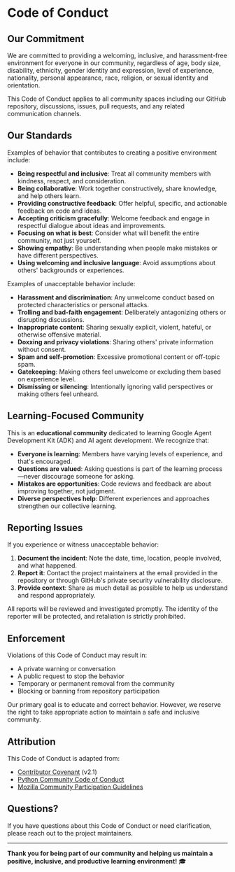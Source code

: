 # Code of Conduct

## Our Commitment

We are committed to providing a welcoming, inclusive, and
harassment-free environment for everyone in our community, regardless of
age, body size, disability, ethnicity, gender identity and expression,
level of experience, nationality, personal appearance, race, religion, or
sexual identity and orientation.

This Code of Conduct applies to all community spaces including our GitHub
repository, discussions, issues, pull requests, and any related
communication channels.

## Our Standards

Examples of behavior that contributes to creating a positive environment
include:

- **Being respectful and inclusive**: Treat all community members with
  kindness, respect, and consideration.
- **Being collaborative**: Work together constructively, share knowledge,
  and help others learn.
- **Providing constructive feedback**: Offer helpful, specific, and
  actionable feedback on code and ideas.
- **Accepting criticism gracefully**: Welcome feedback and engage in
  respectful dialogue about ideas and improvements.
- **Focusing on what is best**: Consider what will benefit the entire
  community, not just yourself.
- **Showing empathy**: Be understanding when people make mistakes or have
  different perspectives.
- **Using welcoming and inclusive language**: Avoid assumptions about
  others' backgrounds or experiences.

Examples of unacceptable behavior include:

- **Harassment and discrimination**: Any unwelcome conduct based on
  protected characteristics or personal attacks.
- **Trolling and bad-faith engagement**: Deliberately antagonizing others
  or disrupting discussions.
- **Inappropriate content**: Sharing sexually explicit, violent, hateful,
  or otherwise offensive material.
- **Doxxing and privacy violations**: Sharing others' private information
  without consent.
- **Spam and self-promotion**: Excessive promotional content or
  off-topic spam.
- **Gatekeeping**: Making others feel unwelcome or excluding them based
  on experience level.
- **Dismissing or silencing**: Intentionally ignoring valid perspectives
  or making others feel unheard.

## Learning-Focused Community

This is an **educational community** dedicated to learning Google Agent
Development Kit (ADK) and AI agent development. We recognize that:

- **Everyone is learning**: Members have varying levels of experience,
  and that's encouraged.
- **Questions are valued**: Asking questions is part of the learning
  process—never discourage someone for asking.
- **Mistakes are opportunities**: Code reviews and feedback are about
  improving together, not judgment.
- **Diverse perspectives help**: Different experiences and approaches
  strengthen our collective learning.

## Reporting Issues

If you experience or witness unacceptable behavior:

1. **Document the incident**: Note the date, time, location, people
   involved, and what happened.
2. **Report it**: Contact the project maintainers at the email provided in
   the repository or through GitHub's private security vulnerability
   disclosure.
3. **Provide context**: Share as much detail as possible to help us
   understand and respond appropriately.

All reports will be reviewed and investigated promptly. The identity of
the reporter will be protected, and retaliation is strictly prohibited.

## Enforcement

Violations of this Code of Conduct may result in:

- A private warning or conversation
- A public request to stop the behavior
- Temporary or permanent removal from the community
- Blocking or banning from repository participation

Our primary goal is to educate and correct behavior. However, we reserve
the right to take appropriate action to maintain a safe and inclusive
community.

## Attribution

This Code of Conduct is adapted from:

- [Contributor Covenant](https://www.contributor-covenant.org/) (v2.1)
- [Python Community Code of Conduct](https://www.python.org/community/diversity/)
- [Mozilla Community Participation Guidelines](https://www.mozilla.org/en-US/about/governance/policies/participation/)

## Questions?

If you have questions about this Code of Conduct or need clarification,
please reach out to the project maintainers.

---

**Thank you for being part of our community and helping us maintain a
positive, inclusive, and productive learning environment!** 🎓
